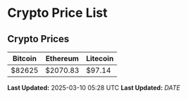 # Crypto Price List

## Crypto Prices
| Bitcoin | Ethereum | Litecoin |
| ------- | -------- | -------- |
| $82625 | $2070.83 | $97.14 |
**Last Updated:** 2025-03-10 05:28 UTC
**Last Updated:** $DATE$
